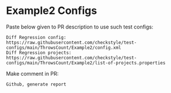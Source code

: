 # Example2 Configs
Paste below given to PR description to use such test configs:
```
Diff Regression config: https://raw.githubusercontent.com/checkstyle/test-configs/main/ThrowsCount/Example2/config.xml
Diff Regression projects: https://raw.githubusercontent.com/checkstyle/test-configs/main/ThrowsCount/Example2/list-of-projects.properties
```
Make comment in PR:
```
Github, generate report
```
